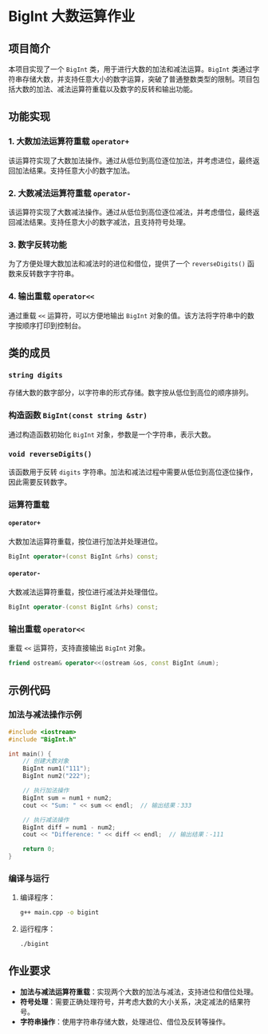 

# BigInt 大数运算作业

## 项目简介

本项目实现了一个 `BigInt` 类，用于进行大数的加法和减法运算。`BigInt` 类通过字符串存储大数，并支持任意大小的数字运算，突破了普通整数类型的限制。项目包括大数的加法、减法运算符重载以及数字的反转和输出功能。



## 功能实现

### 1. **大数加法运算符重载 `operator+`**

该运算符实现了大数加法操作。通过从低位到高位逐位加法，并考虑进位，最终返回加法结果。支持任意大小的数字加法。

### 2. **大数减法运算符重载 `operator-`**

该运算符实现了大数减法操作。通过从低位到高位逐位减法，并考虑借位，最终返回减法结果。支持任意大小的数字减法，且支持符号处理。

### 3. **数字反转功能**

为了方便处理大数加法和减法时的进位和借位，提供了一个 `reverseDigits()` 函数来反转数字字符串。

### 4. **输出重载 `operator<<`**

通过重载 `<<` 运算符，可以方便地输出 `BigInt` 对象的值。该方法将字符串中的数字按顺序打印到控制台。

## 类的成员

### `string digits`

存储大数的数字部分，以字符串的形式存储。数字按从低位到高位的顺序排列。

### 构造函数 `BigInt(const string &str)`

通过构造函数初始化 `BigInt` 对象，参数是一个字符串，表示大数。

### `void reverseDigits()`

该函数用于反转 `digits` 字符串。加法和减法过程中需要从低位到高位逐位操作，因此需要反转数字。

### 运算符重载

#### `operator+`

大数加法运算符重载，按位进行加法并处理进位。

```cpp
BigInt operator+(const BigInt &rhs) const;
```

#### `operator-`

大数减法运算符重载，按位进行减法并处理借位。

```cpp
BigInt operator-(const BigInt &rhs) const;
```

### 输出重载 `operator<<`

重载 `<<` 运算符，支持直接输出 `BigInt` 对象。

```cpp
friend ostream& operator<<(ostream &os, const BigInt &num);
```

## 示例代码

### 加法与减法操作示例

```cpp
#include <iostream>
#include "BigInt.h"

int main() {
    // 创建大数对象
    BigInt num1("111");
    BigInt num2("222");

    // 执行加法操作
    BigInt sum = num1 + num2;
    cout << "Sum: " << sum << endl;  // 输出结果：333

    // 执行减法操作
    BigInt diff = num1 - num2;
    cout << "Difference: " << diff << endl;  // 输出结果：-111

    return 0;
}
```

### 编译与运行

1. 编译程序：

   ```bash
   g++ main.cpp -o bigint
   ```

2. 运行程序：

   ```bash
   ./bigint
   ```

## 作业要求

- **加法与减法运算符重载**：实现两个大数的加法与减法，支持进位和借位处理。
- **符号处理**：需要正确处理符号，并考虑大数的大小关系，决定减法的结果符号。
- **字符串操作**：使用字符串存储大数，处理进位、借位及反转等操作。



